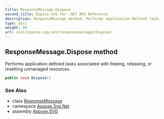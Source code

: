 ```yaml
---
title: ResponseMessage.Dispose
second_title: Aspose.SVG for .NET API Reference
description: ResponseMessage method. Performs application-defined tasks associated with freeing releasing or resetting unmanaged resources
type: docs
weight: 80
url: /net/aspose.svg.net/responsemessage/dispose/
---
```

## ResponseMessage.Dispose method

Performs application-defined tasks associated with freeing, releasing, or resetting unmanaged resources.

```csharp
public void Dispose()
```

### See Also

* class [ResponseMessage](../)
* namespace [Aspose.Svg.Net](../../responsemessage/)
* assembly [Aspose.SVG](../../../)
